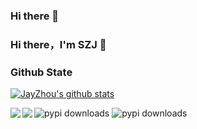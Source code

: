 ### Hi there 👋

<!--
**szj2ys/szj2ys** is a ✨ _special_ ✨ repository because its `README.md` (this file) appears on your GitHub profile.

Here are some ideas to get you started:

- 🔭 I’m currently working on ...
- 🌱 I’m currently learning ...
- 👯 I’m looking to collaborate on ...
- 🤔 I’m looking for help with ...
- 💬 Ask me about ...
- 📫 How to reach me: ...
- 😄 Pronouns: ...
- ⚡ Fun fact: ...
-->


### Hi there，I'm SZJ 👋



### Github State

[![JayZhou's github stats](https://github-readme-stats.vercel.app/api?username=szj2ys&show_icons=true&title_color=fff&icon_color=79ff97&text_color=9f9f9f&bg_color=151515)](https://github.com/anuraghazra/github-readme-stats)

<a href="https://github.com/szj2ys/sqling">
  <img align="left" src="https://github-readme-stats.anuraghazra1.vercel.app/api/pin/?username=szj2ys&repo=sqling&show_icons=true&title_color=fff&icon_color=79ff97&text_color=9f9f9f&bg_color=151515" />
</a>
<img src="https://img.shields.io/pypi/dm/sqling?color=blue" alt="pypi downloads"/>

<a href="https://github.com/szj2ys/funlp">
  <img align="left" src="https://github-readme-stats.anuraghazra1.vercel.app/api/pin/?username=szj2ys&repo=funlp&show_icons=true&title_color=fff&icon_color=79ff97&text_color=9f9f9f&bg_color=151515" />
</a>
<img src="https://img.shields.io/pypi/dm/funlp?color=blue" alt="pypi downloads"/>



